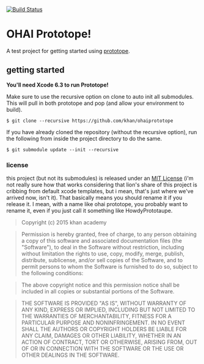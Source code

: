 [![Build Status](https://travis-ci.org/Khan/OhaiPrototope.svg?branch=master)](https://travis-ci.org/Khan/OhaiPrototope)

# OHAI Prototope!

A test project for getting started using [prototope](https://github.com/khan/prototope).

## getting started

**You'll need Xcode 6.3 to run Prototope!**

Make sure to use the recursive option on clone to auto init all submodules. This
will pull in both prototope and pop (and allow your environment to build).

    $ git clone --recursive https://github.com/khan/ohaiprototope

If you have already cloned the repository (without the recursive option), run
the following from inside the project directory to do the same.

    $ git submodule update --init --recursive


### license

this project (but not its submodules) is released under an [MIT License]() (i'm not really sure how that works considering that lion's share of this project is cribbing from default xcode templates, but i mean, that's just where we've arrived now, isn't it). That basically means you should rename it if you release it. I mean, with a name like ohai prototope, you probably want to rename it, even if you just call it something like HowdyPrototaupe.

> Copyright (c) 2015 khan academy

> Permission is hereby granted, free of charge, to any person obtaining a copy of this software and associated documentation files (the "Software"), to deal in the Software without restriction, including without limitation the rights to use, copy, modify, merge, publish, distribute, sublicense, and/or sell copies of the Software, and to permit persons to whom the Software is furnished to do so, subject to the following conditions:

> The above copyright notice and this permission notice shall be included in all copies or substantial portions of the Software.

> THE SOFTWARE IS PROVIDED "AS IS", WITHOUT WARRANTY OF ANY KIND, EXPRESS OR IMPLIED, INCLUDING BUT NOT LIMITED TO THE WARRANTIES OF MERCHANTABILITY, FITNESS FOR A PARTICULAR PURPOSE AND NONINFRINGEMENT. IN NO EVENT SHALL THE AUTHORS OR COPYRIGHT HOLDERS BE LIABLE FOR ANY CLAIM, DAMAGES OR OTHER LIABILITY, WHETHER IN AN ACTION OF CONTRACT, TORT OR OTHERWISE, ARISING FROM, OUT OF OR IN CONNECTION WITH THE SOFTWARE OR THE USE OR OTHER DEALINGS IN THE SOFTWARE.
